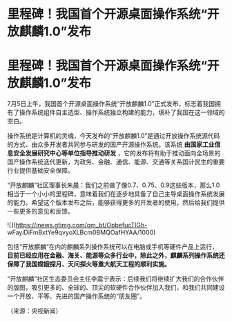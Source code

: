 # 里程碑！我国首个开源桌面操作系统“开放麒麟1.0”发布

# 里程碑！我国首个开源桌面操作系统“开放麒麟1.0”发布

7月5日上午，我国首个开源桌面操作系统“开放麒麟1.0”正式发布，标志着我国拥有了操作系统组件自主选型、操作系统独立构建的能力，填补了我国在这一领域的空白。

操作系统是计算机的灵魂，今天发布的“开放麒麟1.0”是通过开放操作系统源代码的方式、由众多开发者共同参与研发的国产开源操作系统。该系统
**由国家工业信息安全发展研究中心等单位指导推动研发**
，它的发布将有助于推动面向全场景的国产操作系统迭代更新，为政务、金融、通信、能源、交通等关系国计民生的重要行业提供基础安全保障。

“开放麒麟”社区理事长朱晨：我们之前做了像0.7、0.75、0.9这些版本，那么1.0相当于一个小小的里程碑，意味着我们在逐步地具备了自己主导桌面操作系统发展的能力。希望这个版本发布之后，能够获得更多的开发者的使用，然后给我们提供一些更多的意见和反馈。

![](https://inews.gtimg.com/om_bt/OpbefucTlGh-
wFayiDiFmBxtYe9qvyoXLBcm0BMQOafHYAA/1000)

包括“开放麒麟”在内的麒麟系列操作系统可以在电脑或手机等硬件产品上运行，
**目前已经应用在金融、海关、能源等众多行业中，除此之外，麒麟系列操作系统还保障了我国嫦娥探月、天问探火等重大航天工程的顺利实施。**

“开放麒麟”社区生态委员会主任李震宁表示：后续我们将继续扩大我们的合作伙伴的版图，吸引更多的、全球的、顶尖的软硬件合作伙伴加入我们，和我们共同建设一个开放、平等、先进的国产操作系统的“朋友圈”。

（来源：央视新闻）

